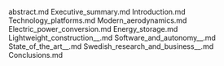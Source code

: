 abstract.md
Executive_summary.md
Introduction.md
Technology_platforms.md
Modern_aerodynamics.md
Electric_power_conversion.md
Energy_storage.md
Lightweight_construction__.md
Software_and_autonomy__.md
State_of_the_art__.md
Swedish_research_and_business__.md
Conclusions.md